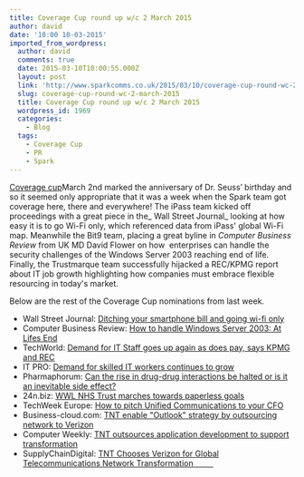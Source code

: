 ```yaml
---
title: Coverage Cup round up w/c 2 March 2015
author: david
date: '10:00 10-03-2015'
imported_from_wordpress:
  author: david
  comments: true
  date: 2015-03-10T10:00:55.000Z
  layout: post
  link: 'http://www.sparkcomms.co.uk/2015/03/10/coverage-cup-round-wc-2-march-2015/'
  slug: coverage-cup-round-wc-2-march-2015
  title: Coverage Cup round up w/c 2 March 2015
  wordpress_id: 1969
  categories:
    - Blog
  tags:
    - Coverage Cup
    - PR
    - Spark
---
```


[Coverage cup](Coverage-cup-167x300.jpg)March 2nd marked the anniversary of Dr. Seuss’ birthday and so it seemed only appropriate that it was a week when the Spark team got coverage here, there and everywhere! The iPass team kicked off proceedings with a great piece in the_ Wall Street Journal_ looking at how easy it is to go Wi-Fi only, which referenced data from iPass' global Wi-Fi map. Meanwhile the Bit9 team, placing a great byline in _Computer Business Review_ from UK MD David Flower on how  enterprises can handle the security challenges of the Windows Server 2003 reaching end of life. Finally, the Trustmarque team successfully hijacked a REC/KPMG report about IT job growth highlighting how companies must embrace flexible resourcing in today's market.

Below are the rest of the Coverage Cup nominations from last week.

  * Wall Street Journal: [Ditching your smartphone bill and going wi-fi only](http://www.wsj.com/articles/do-you-really-need-a-wireless-phone-carrier-1425077991)
  * Computer Business Review: [How to handle Windows Server 2003: At Lifes End](http://www.cbronline.com/blogs/cbr-rolling-blog/how-to-survive-windows-server-2003-at-lifes-end)
  * TechWorld: [Demand for IT Staff goes up again as does pay, says KPMG and REC](http://www.techworld.com/news/careers/demand-for-it-staff-goes-up-again-as-does-pay-says-kpmg-rec-3600781/)
  * IT PRO: [Demand for skilled IT workers continues to grow](http://www.itpro.co.uk/strategy/24184/demand-for-skilled-it-workers-continues-to-grow)
  * Pharmaphorum: [Can the rise in drug-drug interactions be halted or is it an inevitable side effect?](http://www.pharmaphorum.com/articles/can-the-rise-in-drug-drug-interactions-be-halted-or-is-it-an-inevitable-side-effect)
  * 24n.biz: [WWL NHS Trust marches towards paperless goals](http://24n.biz/features/wwl-nhs-trust-marches-towards-paperless-goals-.html)
  * TechWeek Europe: [How to pitch Unified Communications to your CFO](http://www.techweekeurope.co.uk/networks/unified-communications-benefits-cfo-163110)
  * Business-cloud.com: [TNT enable "Outlook" strategy by outsourcing network to Verizon](https://www.business-cloud.com/articles/news/tnt-enable-outlook-strategy-outsourcing-network-verizon)
  * Computer Weekly: [TNT outsources application development to support transformation](http://www.computerweekly.com/news/2240241586/TNT-outsources-application-development)              
  * SupplyChainDigital: [TNT Chooses Verizon for Global Telecommunications Network Transformation          ](http://www.supplychaindigital.com/procurement/3862/TNT-chooses-Verizon-for-global-telecommunications-network-transformation)
